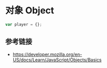 # 对象 Object

```javascript
var player = {};
```

## 参考链接
* https://developer.mozilla.org/en-US/docs/Learn/JavaScript/Objects/Basics
